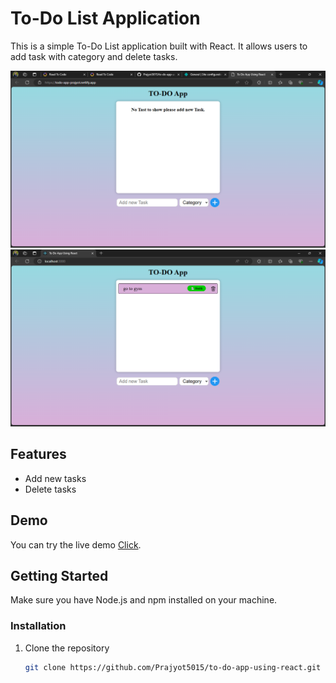 # To-Do List Application

This is a simple To-Do List application built with React. It allows users to add task with category and delete tasks.


![Screenshot](./src/img/Screenshot%20(233).png)
![Screenshot](./src/img/Screenshot%20(235).png)

## Features

- Add new tasks
- Delete tasks

## Demo

You can try the live demo [Click](https://todo-app-prajyot.netlify.app/).

## Getting Started

Make sure you have Node.js and npm installed on your machine.

### Installation

1. Clone the repository
   ```bash
   git clone https://github.com/Prajyot5015/to-do-app-using-react.git



